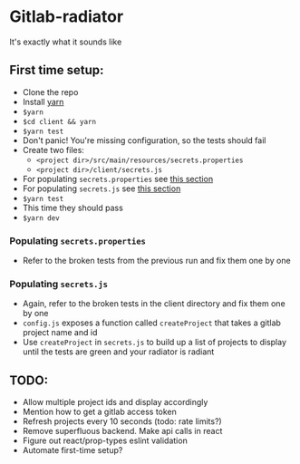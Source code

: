 # Gitlab-radiator

It's exactly what it sounds like

## First time setup:
* Clone the repo
* Install [yarn](https://yarnpkg.com/en/)
* `$yarn`
* `$cd client && yarn`
* `$yarn test`
* Don't panic! You're missing configuration, so the tests should fail
* Create two files:
  * `<project dir>/src/main/resources/secrets.properties`
  * `<project dir>/client/secrets.js`
* For populating `secrets.properties` see [this section](#populating-secrets.properties)
* For populating `secrets.js` see [this section](#populating-secrets.js)
* `$yarn test`
* This time they should pass
* `$yarn dev`

### Populating `secrets.properties`
* Refer to the broken tests from the previous run and fix them one by one

### Populating `secrets.js`
* Again, refer to the broken tests in the client directory and fix them one by one
* `config.js` exposes a function called `createProject` that takes a gitlab project name and id
* Use `createProject` in `secrets.js` to build up a list of projects to display until the tests are green and your radiator is radiant

## TODO:
* Allow multiple project ids and display accordingly
* Mention how to get a gitlab access token
* Refresh projects every 10 seconds (todo: rate limits?)
* Remove superfluous backend. Make api calls in react
* Figure out react/prop-types eslint validation
* Automate first-time setup?
